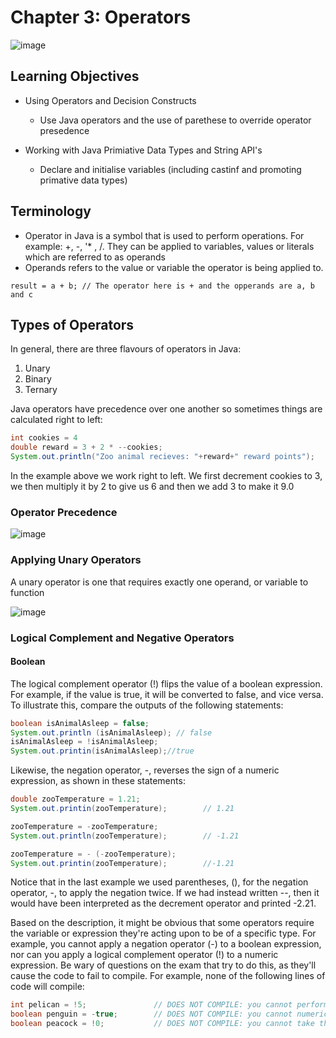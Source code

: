 # Chapter 3: Operators     

![image](https://user-images.githubusercontent.com/91537105/151004976-fc10619d-62de-4caf-95d1-a3e23a36d6bf.png)

## Learning Objectives

* Using Operators and Decision Constructs
  * Use Java operators and the use of parethese to override operator presedence
  
* Working with Java Primiative Data Types and String API's
  * Declare and initialise variables (including castinf and promoting primative data types)   

## Terminology 

* Operator in Java is a symbol that is used to perform operations. For example: +, -, '* , /. They can be applied to variables, values or literals which are referred to as operands
* Operands refers to the value or variable the operator is being applied to.

``` result = a + b; // The operator here is + and the opperands are a, b and c ```

## Types of Operators

In general, there are three flavours of operators in Java:
1. Unary
2. Binary 
3. Ternary

Java operators have precedence over one another so sometimes things are calculated right to left:

``` Java
int cookies = 4                                   
double reward = 3 + 2 * --cookies;                                 
System.out.println("Zoo animal recieves: "+reward+" reward points");
```

In the example above we work right to left. We first decrement cookies to 3, we then multiply it by 2 to give us 6 and then we add 3 to make it 9.0

### Operator Precedence

![image](https://user-images.githubusercontent.com/91537105/152002583-c28c285e-cac1-4b25-88e3-0e1c47c266b7.png)

### Applying Unary Operators

A unary operator is one that requires exactly one operand, or variable to function

![image](https://user-images.githubusercontent.com/91537105/152004720-86300b0f-e38b-4568-9b4a-6d88b6ebf8e9.png)

### Logical Complement and Negative Operators

#### Boolean

The logical complement operator (!) flips the value of a boolean expression. For example, if the value is true, it will be converted to false, and vice versa. To illustrate this, compare the outputs of the following statements:

``` Java
boolean isAnimalAsleep = false;
System.out.println (isAnimalAsleep); // false
isAnimalAsleep = !isAnimalAsleep;
System.out.printin(isAnimalAsleep);//true
```

Likewise, the negation operator, -, reverses the sign of a numeric expression, as shown in these statements:

``` Java
double zooTemperature = 1.21;
System.out.printin(zooTemperature);        // 1.21

zooTemperature = -zooTemperature;
System.out.println(zooTemperature);        // -1.21

zooTemperature = - (-zooTemperature);
System.out.printin(zooTemperature);        //-1.21
```

Notice that in the last example we used parentheses, (), for the negation operator, -, to apply the negation twice. If we had instead written --, then it would have been interpreted as the decrement operator and printed -2.21. 

Based on the description, it might be obvious that some operators require the variable or expression they're acting upon to be of a specific type. For example, you cannot apply
a negation operator (-) to a boolean expression, nor can you apply a logical complement operator (!) to a numeric expression. Be wary of questions on the exam that try to do this, as they'll cause the code to fail to compile. For example, none of the following lines of code will compile:

``` Java
int pelican = !5;               // DOES NOT COMPILE: you cannot perform a logical inversion of a numeric value.
boolean penguin = -true;        // DOES NOT COMPILE: you cannot numerically negate a boolean value; you need to use the logical inverse operator.
boolean peacock = !0;           // DOES NOT COMPILE: you cannot take the logical complement of a numeric value, nor can you assign an integer to a boolean variable.
```



